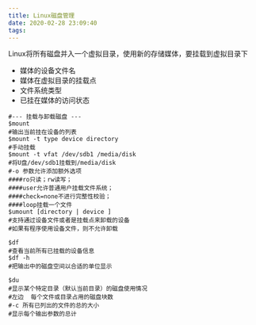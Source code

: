 ```yaml
---
title: Linux磁盘管理
date: 2020-02-28 23:09:40
tags:
---
```

Linux将所有磁盘并入一个虚拟目录，使用新的存储媒体，要挂载到虚拟目录下

- 媒体的设备文件名
- 媒体在虚拟目录的挂载点
- 文件系统类型
- 已挂在媒体的访问状态

```shell
#--- 挂载与卸载磁盘 ---
$mount
#输出当前挂在设备的列表
$mount -t type device directory
#手动挂载
$mount -t vfat /dev/sdb1 /media/disk
#将U盘/dev/sdb1挂载到/media/disk
#-o 参数允许添加额外选项
####ro只读；rw读写；
####user允许普通用户挂载文件系统；
####check=none不进行完整性校验；
####loop挂载一个文件
$umount [directory | device ]
#支持通过设备文件或者是挂载点来卸载的设备
#如果有程序使用设备文件，则不允许卸载

$df
#查看当前所有已挂载的设备信息
$df -h
#把输出中的磁盘空间以合适的单位显示

$du
#显示某个特定目录（默认当前目录）的磁盘使用情况
#左边  每个文件或目录占用的磁盘块数
#-c 所有已列出的文件的总的大小
#显示每个输出参数的总计
```
